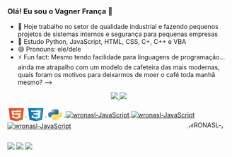 ### Olá! Eu sou o Vagner França 👋

- 🔭 Hoje trabalho no setor de qualidade industrial e fazendo pequenos projetos de sistemas internos e segurança para pequenas empresas
- 🌱 Estudo Python, JavaScript, HTML, CSS, C+, C++ e VBA
- 😄 Pronouns: ele/dele
- ⚡ Fun fact: Mesmo tendo facilidade para linguagens de programação... ainda me atrapalho com um modelo de cafeteira das mais modernas, quais foram os motivos para deixarmos de moer o café toda manhã mesmo? 
-->

<div align="center">
  <a href="https://github.com/wronasl">
  <img height="180em" src="https://github-readme-stats.vercel.app/api?username=wronasl&show_icons=true&theme=dark&include_all_commits=true&count_private=true"/>
  <img height="180em" src="https://github-readme-stats.vercel.app/api/top-langs/?username=wronasl&layout=compact&langs_count=7&theme=dark"/>
</div>
  <div style="display: inline_block"><br>
  <img align="center" alt="wronasl-HTML" height="30" width="40" src="https://raw.githubusercontent.com/devicons/devicon/master/icons/html5/html5-original.svg">
  <img align="center" alt="wronasl-CSS" height="30" width="40" src="https://raw.githubusercontent.com/devicons/devicon/master/icons/css3/css3-original.svg">
  <img align="center" alt="wronasl-Python" height="30" width="40" src="https://raw.githubusercontent.com/devicons/devicon/master/icons/python/python-original.svg">
  <img align="center" alt="wronasl-JavaScript" height="30" width="40" src="https://cdn.jsdelivr.net/gh/devicons/devicon/icons/javascript/javascript-original.svg"/>
  <img align="center" alt="wronasl-JavaScript" height="30" width="40" src="https://cdn.jsdelivr.net/gh/devicons/devicon/icons/linux/linux-original.svg"/>
  <img align="center" alt="wronasl-JavaScript" height="30" width="40" src="https://cdn.jsdelivr.net/gh/devicons/devicon/icons/cplusplus/cplusplus-original.svg" />
  <img align="right" alt="WRONASL-pic" height="150" style="border-radius:50px;" 
       src="https://cdn.discordapp.com/attachments/933164291383787563/933165284888551424/GIFPAL-20220118220522.gif">
</div>
  
  ##
  
 <div>
  <a href="https://instagram.com/vagner_goo" target="_blank"><img src="https://img.shields.io/badge/-Instagram-%23E4405F?style=for-the-badge&logo=instagram&logoColor=white" target="_blank"></a>
  <a href ="mailto:vagnerfrjr@gmail.com"><img src="https://img.shields.io/badge/-Gmail-%23333?style=for-the-badge&logo=gmail&logoColor=white" target="_blank"></a>
  <a href ="https://twitter.com/Vagner_goo"><img src="https://img.shields.io/badge/Twitter-1DA1F2?style=for-the-badge&logo=twitter&logoColor=white" target="_blank"></a>
 </div>
  

